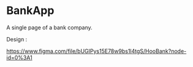 # BankApp
A single page of a bank company.



Design : 

https://www.figma.com/file/bUGIPys15E78w9bs1l4tgS/HooBank?node-id=0%3A1

